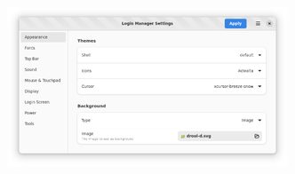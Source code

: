 <picture>
  <source srcset="dark/bleeding-edge.png" media="(prefers-color-scheme: dark)">
  <img src="light/bleeding-edge.png">
</picture>
